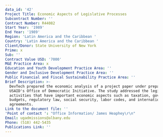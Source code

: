 ```yaml
---
data_id: '42'
Project Title: Economic Aspects of Legislative Processes
Subcontract Number: ''
Contract Number: R44082
Start Year: '1989'
End Year: '1989'
Region: 'Latin America and the Caribbean '
Country: 'Latin America and the Caribbean '
Client/Donor: State University of New York
Prime: x
Sub: ''
Contract Value USD: '7000'
M&E Practice Area: x
Education and Youth Development Practice Area: ''
Gender and Inclusive Development Practice Area: ''
Public Financial and Fiscal Sustainability Practice Area: ''
Brief Description: >-
  DevTech prepared the economic analysis of a project paper under preparation by
  USAID's Office of Democratic Initiative. The study addressed the legislative
  activities that have important economic aspects such as taxation, government
  budgets, regulatory law, social security, labor codes, and international
  agreements.
Link to the document file: ''
'Point of contact ': "Office Information/ James Heaphey\r\n"
Email: ugadmissions@albany.edu
Phone: (518) 442-5435
Publications Link: ''
---
```

